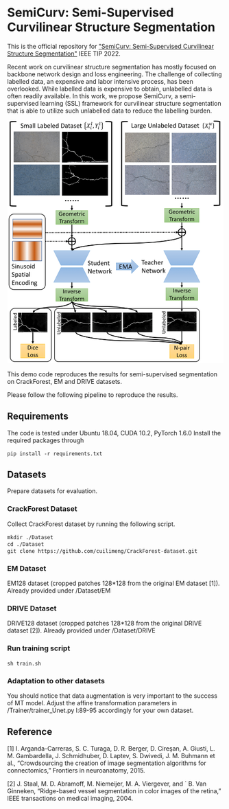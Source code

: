 # SemiCurv: Semi-Supervised Curvilinear Structure Segmentation

This is the official repository for <a href="">"SemiCurv: Semi-Supervised Curvilinear Structure Segmentation"</a> IEEE TIP 2022.

Recent work on curvilinear structure segmentation has mostly focused on backbone network design and loss engineering. The challenge of collecting labelled data, an expensive and labor intensive process, has been overlooked. While labelled data is expensive to obtain, unlabelled data is often readily available. In this work, we propose SemiCurv, a semi-supervised learning (SSL) framework for curvilinear structure segmentation that is able to utilize such unlabelled data to reduce the labelling burden.

![](Image/framework.png)


This demo code reproduces the results for semi-supervised segmentation on CrackForest, EM and DRIVE datasets.

Please follow the following pipeline to reproduce the results.

## Requirements

The code is tested under Ubuntu 18.04, CUDA 10.2, PyTorch 1.6.0
Install the required packages through

```
pip install -r requirements.txt
```

## Datasets

Prepare datasets for evaluation.

### CrackForest Dataset

Collect CrackForest dataset by running the following script.

```
mkdir ./Dataset
cd ./Dataset
git clone https://github.com/cuilimeng/CrackForest-dataset.git
```

### EM Dataset

EM128 dataset (cropped patches 128*128 from the original EM dataset [1]). Already provided under /Dataset/EM

### DRIVE Dataset

DRIVE128 dataset (cropped patches 128*128 from the original DRIVE dataset [2]). Already provided under /Dataset/DRIVE

### Run training script

```
sh train.sh
```

### Adaptation to other datasets
You should notice that data augmentation is very important to the success of MT model.
Adjust the affine transformation parameters in /Trainer/trainer_Unet.py l:89-95 accordingly for your own dataset.

## Reference
[1] I. Arganda-Carreras, S. C. Turaga, D. R. Berger, D. Cireşan, A. Giusti,
L. M. Gambardella, J. Schmidhuber, D. Laptev, S. Dwivedi, J. M.
Buhmann et al., “Crowdsourcing the creation of image segmentation
algorithms for connectomics,” Frontiers in neuroanatomy, 2015.

[2] J. Staal, M. D. Abramoff, M. Niemeijer, M. A. Viergever, and `
B. Van Ginneken, “Ridge-based vessel segmentation in color images
of the retina,” IEEE transactions on medical imaging, 2004.

